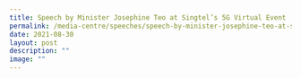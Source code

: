 ```yaml
---
title: Speech by Minister Josephine Teo at Singtel’s 5G Virtual Event
permalink: /media-centre/speeches/speech-by-minister-josephine-teo-at-singtel-5g-virtual-event/
date: 2021-08-30
layout: post
description: ""
image: ""
---
```

